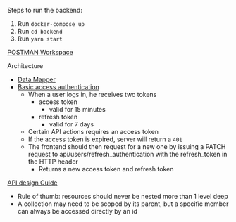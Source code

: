 Steps to run the backend:

1. Run `docker-compose up`
2. Run `cd backend`
3. Run `yarn start`

[POSTMAN Workspace](https://app.getpostman.com/join-team?invite_code=ab3e3a87fb0801eb4f46552d112a4d1b)

Architecture

- [Data Mapper](https://github.com/typeorm/typeorm/blob/master/docs/active-record-data-mapper.md)
- [Basic access authentication](https://en.wikipedia.org/wiki/Basic_access_authentication)
  - When a user logs in, he receives two tokens
    - access token
      - valid for 15 minutes
    - refresh token
      - valid for 7 days
  - Certain API actions requires an access token
  - If the access token is expired, server will return a `401`
  - The frontend should then request for a new one by issuing a PATCH request to api/users/refresh_authentication with the refresh_token in the HTTP header
    - Returns a new access token and refresh token

[API design Guide](http://weblog.jamisbuck.org/2007/2/5/nesting-resources)

- Rule of thumb: resources should never be nested more than 1 level deep
- A collection may need to be scoped by its parent, but a specific member can always be accessed directly by an id
